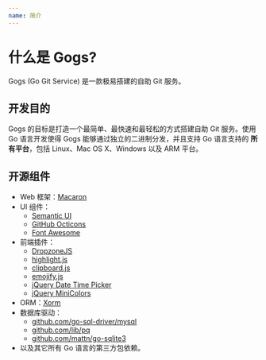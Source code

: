 ```yaml
---
name: 简介
---
```


# 什么是 Gogs?

Gogs (Go Git Service) 是一款极易搭建的自助 Git 服务。

## 开发目的

Gogs 的目标是打造一个最简单、最快速和最轻松的方式搭建自助 Git 服务。使用 Go 语言开发使得 Gogs 能够通过独立的二进制分发，并且支持 Go 语言支持的 **所有平台**，包括 Linux、Mac OS X、Windows 以及 ARM 平台。

## 开源组件

- Web 框架：[Macaron](http://go-macaron.com)
- UI 组件：
    - [Semantic UI](http://semantic-ui.com/)
    - [GitHub Octicons](https://octicons.github.com/)
    - [Font Awesome](http://fontawesome.io/)
- 前端插件：
    - [DropzoneJS](http://www.dropzonejs.com/)
    - [highlight.js](https://highlightjs.org/)
    - [clipboard.js](https://zenorocha.github.io/clipboard.js/)
    - [emojify.js](https://github.com/Ranks/emojify.js)
    - [jQuery Date Time Picker](https://github.com/xdan/datetimepicker)
    - [jQuery MiniColors](https://github.com/claviska/jquery-minicolors)
- ORM：[Xorm](https://github.com/go-xorm/xorm)
- 数据库驱动：
    - [github.com/go-sql-driver/mysql](https://github.com/go-sql-driver/mysql)
    - [github.com/lib/pq](https://github.com/lib/pq)
    - [github.com/mattn/go-sqlite3](https://github.com/mattn/go-sqlite3)
- 以及其它所有 Go 语言的第三方包依赖。
